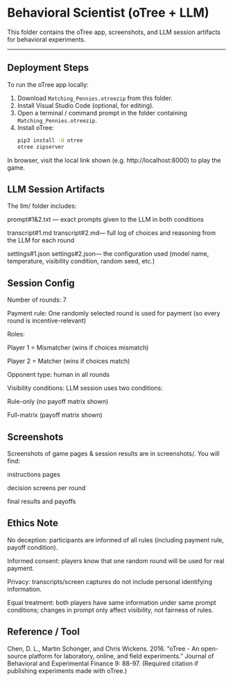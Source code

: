 # Behavioral Scientist (oTree + LLM)

This folder contains the oTree app, screenshots, and LLM session artifacts for behavioral experiments.

---

## Deployment Steps

To run the oTree app locally:

1. Download `Matching_Pennies.otreezip` from this folder.  
2. Install Visual Studio Code (optional, for editing).  
3. Open a terminal / command prompt in the folder containing `Matching_Pennies.otreezip`.  
4. Install oTree:
   ```bash
   pip3 install -U otree
   otree zipserver
In browser, visit the local link shown (e.g. http://localhost:8000) to play the game.


## LLM Session Artifacts

The llm/ folder includes:

prompt#1&2.txt — exact prompts given to the LLM in both conditions

transcript#1.md transcript#2.md— full log of choices and reasoning from the LLM for each round

settings#1.json settings#2.json— the configuration used (model name, temperature, visibility condition, random seed, etc.)


## Session Config

Number of rounds: 7

Payment rule: One randomly selected round is used for payment (so every round is incentive-relevant)

Roles:

Player 1 = Mismatcher (wins if choices mismatch)

Player 2 = Matcher (wins if choices match)

Opponent type: human in all rounds

Visibility conditions: LLM session uses two conditions:

Rule-only (no payoff matrix shown)

Full-matrix (payoff matrix shown)


## Screenshots

Screenshots of game pages & session results are in screenshots/. You will find:

instructions pages

decision screens per round

final results and payoffs


## Ethics Note

No deception: participants are informed of all rules (including payment rule, payoff condition).

Informed consent: players know that one random round will be used for real payment.

Privacy: transcripts/screen captures do not include personal identifying information.

Equal treatment: both players have same information under same prompt conditions; changes in prompt only affect visibility, not fairness of rules.


## Reference / Tool

Chen, D. L., Martin Schonger, and Chris Wickens. 2016. “oTree - An open-source platform for laboratory, online, and field experiments.” Journal of Behavioral and Experimental Finance 9: 88-97. (Required citation if publishing experiments made with oTree.)
